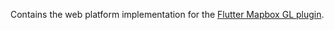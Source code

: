 Contains the web platform implementation for the [Flutter Mapbox GL plugin](https://github.com/Sipioteo/maps_3_0_0).